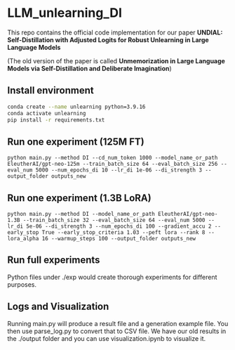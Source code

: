 # LLM_unlearning_DI
This repo contains the official code implementation for our paper **UNDIAL: Self-Distillation with Adjusted Logits for Robust Unlearning in Large Language Models**

(The old version of the paper is called **Unmemorization in Large Language Models via Self-Distillation and Deliberate Imagination**)

## Install environment
```bash
conda create --name unlearning python=3.9.16
conda activate unlearning
pip install -r requirements.txt
```
## Run one experiment (125M FT)
```
python main.py --method DI --cd_num_token 1000 --model_name_or_path EleutherAI/gpt-neo-125m --train_batch_size 64 --eval_batch_size 256 --eval_num 5000 --num_epochs_di 10 --lr_di 1e-06 --di_strength 3 --output_folder outputs_new
```

## Run one experiment (1.3B LoRA)
```
python main.py --method DI --model_name_or_path EleutherAI/gpt-neo-1.3B --train_batch_size 32 --eval_batch_size 64 --eval_num 5000 --lr_di 5e-06 --di_strength 3 --num_epochs_di 100 --gradient_accu 2 --early_stop True --early_stop_criteria 1.03 --peft lora --rank 8 --lora_alpha 16 --warmup_steps 100 --output_folder outputs_new
```

## Run full experiments
Python files under ./exp would create thorough experiments for different purposes.

## Logs and Visualization
Running main.py will produce a result file and a generation example file. You then use parse_log.py to convert that to CSV file. We have our old results in the ./output folder and you can use visualization.ipynb to visualize it.
